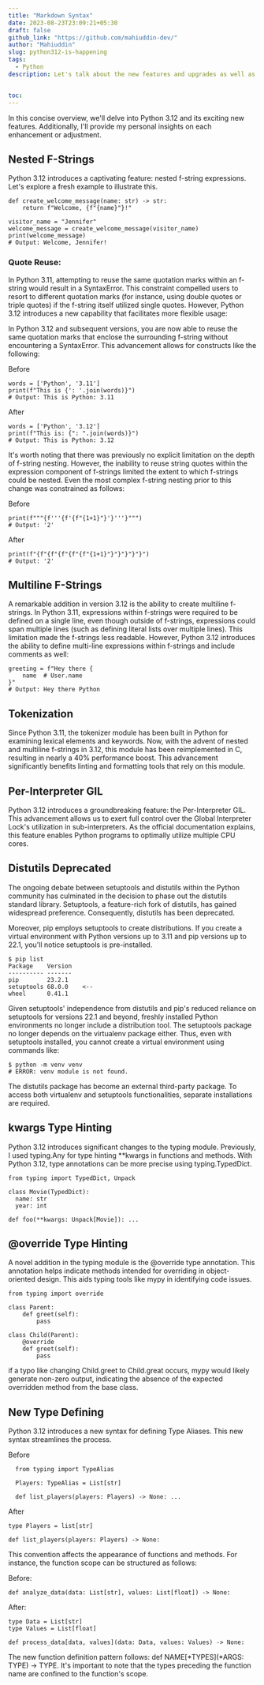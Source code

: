 ```yaml
---
title: "Markdown Syntax"
date: 2023-08-23T23:09:21+05:30
draft: false
github_link: "https://github.com/mahiuddin-dev/"
author: "Mahiuddin"
slug: python312-is-happening
tags:
  - Python
description: Let's talk about the new features and upgrades as well as the deprecations in the new Python3.12..


toc: 
---
```

In this concise overview, we'll delve into Python 3.12 and its exciting new features. Additionally, I'll provide my personal insights on each enhancement or adjustment.

<!--more-->

## Nested F-Strings

Python 3.12 introduces a captivating feature: nested f-string expressions. Let's explore a fresh example to illustrate this.

```
def create_welcome_message(name: str) -> str:
    return f"Welcome, {f"{name}"}!"

visitor_name = "Jennifer"
welcome_message = create_welcome_message(visitor_name)
print(welcome_message)
# Output: Welcome, Jennifer!

```

### Quote Reuse: 
In Python 3.11, attempting to reuse the same quotation marks within an f-string would result in a SyntaxError. This constraint compelled users to resort to different quotation marks (for instance, using double quotes or triple quotes) if the f-string itself utilized single quotes. However, Python 3.12 introduces a new capability that facilitates more flexible usage:

In Python 3.12 and subsequent versions, you are now able to reuse the same quotation marks that enclose the surrounding f-string without encountering a SyntaxError. This advancement allows for constructs like the following:

Before

```
words = ['Python', '3.11']
print(f"This is {': '.join(words)}")
# Output: This is Python: 3.11

```

After

```
words = ['Python', '3.12']
print(f"This is: {": ".join(words)}")
# Output: This is Python: 3.12

```

It's worth noting that there was previously no explicit limitation on the depth of f-string nesting. However, the inability to reuse string quotes within the expression component of f-strings limited the extent to which f-strings could be nested. Even the most complex f-string nesting prior to this change was constrained as follows:

Before

```
print(f"""{f'''{f'{f"{1+1}"}'}'''}""")
# Output: '2'

```

After

```
print(f"{f"{f"{f"{f"{f"{1+1}"}"}"}"}"}")
# Output: '2'

```

## Multiline F-Strings

A remarkable addition in version 3.12 is the ability to create multiline f-strings. In Python 3.11, expressions within f-strings were required to be defined on a single line, even though outside of f-strings, expressions could span multiple lines (such as defining literal lists over multiple lines). This limitation made the f-strings less readable. However, Python 3.12 introduces the ability to define multi-line expressions within f-strings and include comments as well:

```
greeting = f"Hey there {
    name  # User.name
}"
# Output: Hey there Python

```

## Tokenization

Since Python 3.11, the tokenizer module has been built in Python for examining lexical elements and keywords. Now, with the advent of nested and multiline f-strings in 3.12, this module has been reimplemented in C, resulting in nearly a 40% performance boost. This advancement significantly benefits linting and formatting tools that rely on this module.

## Per-Interpreter GIL

Python 3.12 introduces a groundbreaking feature: the Per-Interpreter GIL. This advancement allows us to exert full control over the Global Interpreter Lock's utilization in sub-interpreters. As the official documentation explains, this feature enables Python programs to optimally utilize multiple CPU cores.

## Distutils Deprecated

The ongoing debate between setuptools and distutils within the Python community has culminated in the decision to phase out the distutils standard library. Setuptools, a feature-rich fork of distutils, has gained widespread preference. Consequently, distutils has been deprecated.

Moreover, pip employs setuptools to create distributions. If you create a virtual environment with Python versions up to 3.11 and pip versions up to 22.1, you'll notice setuptools is pre-installed.

```
$ pip list
Package    Version
---------- -------
pip        23.2.1
setuptools 68.0.0    <--
wheel      0.41.1

```

Given setuptools' independence from distutils and pip's reduced reliance on setuptools for versions 22.1 and beyond, freshly installed Python environments no longer include a distribution tool. The setuptools package no longer depends on the virtualenv package either. Thus, even with setuptools installed, you cannot create a virtual environment using commands like:

```
$ python -m venv venv
# ERROR: venv module is not found.

```

The distutils package has become an external third-party package. To access both virtualenv and setuptools functionalities, separate installations are required.

## kwargs Type Hinting

Python 3.12 introduces significant changes to the typing module. Previously, I used typing.Any for type hinting **kwargs in functions and methods. With Python 3.12, type annotations can be more precise using typing.TypedDict.

```
from typing import TypedDict, Unpack

class Movie(TypedDict):
  name: str
  year: int

def foo(**kwargs: Unpack[Movie]): ...

```

## @override Type Hinting

A novel addition in the typing module is the @override type annotation. This annotation helps indicate methods intended for overriding in object-oriented design. This aids typing tools like mypy in identifying code issues.

```
from typing import override

class Parent:
    def greet(self):
        pass

class Child(Parent):
    @override
    def greet(self):
        pass

```

if a typo like changing Child.greet to Child.great occurs, mypy would likely generate non-zero output, indicating the absence of the expected overridden method from the base class.

## New Type Defining

Python 3.12 introduces a new syntax for defining Type Aliases. This new syntax streamlines the process.

Before

```
  from typing import TypeAlias

  Players: TypeAlias = List[str]

  def list_players(players: Players) -> None: ...

```

After

```
type Players = list[str]

def list_players(players: Players) -> None:

```

This convention affects the appearance of functions and methods. For instance, the function scope can be structured as follows:

Before:

```
def analyze_data(data: List[str], values: List[float]) -> None:
```

After:
```
type Data = List[str]
type Values = List[float]

def process_data[data, values](data: Data, values: Values) -> None:
```

The new function definition pattern follows: def NAME[*TYPES](*ARGS: TYPE) -> TYPE. It's important to note that the types preceding the function name are confined to the function's scope.